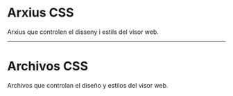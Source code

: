 # Arxius CSS
Arxius que controlen el disseny i estils del visor web.

______________________________________________

# Archivos CSS
Archivos que controlan el diseño y estilos del visor web.
